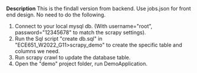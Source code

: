 **Description**
This is the findall version from backend. Use jobs.json for front end design. No need to do the following.

1. Connect to your local mysql db. (With username="root", password="12345678" to match the scrapy settings).
2. Run the Sql script "create db.sql" in "ECE651_W2022_G11>scrapy_demo" to create the specific table and columns we need.
3. Run scrapy crawl to update the database table.
4. Open the "demo" project folder, run DemoApplication.
